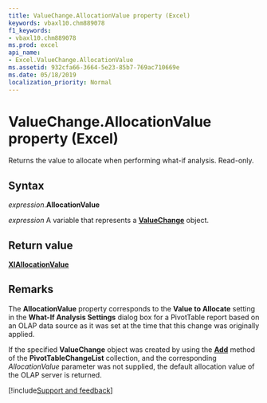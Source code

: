 ```yaml
---
title: ValueChange.AllocationValue property (Excel)
keywords: vbaxl10.chm889078
f1_keywords:
- vbaxl10.chm889078
ms.prod: excel
api_name:
- Excel.ValueChange.AllocationValue
ms.assetid: 932cfa66-3664-5e23-85b7-769ac710669e
ms.date: 05/18/2019
localization_priority: Normal
---
```



# ValueChange.AllocationValue property (Excel)

Returns the value to allocate when performing what-if analysis. Read-only.


## Syntax

_expression_.**AllocationValue**

_expression_ A variable that represents a **[ValueChange](Excel.ValueChange.md)** object.


## Return value

**[XlAllocationValue](Excel.XlAllocationValue.md)**


## Remarks

The **AllocationValue** property corresponds to the **Value to Allocate** setting in the **What-If Analysis Settings** dialog box for a PivotTable report based on an OLAP data source as it was set at the time that this change was originally applied. 

If the specified **ValueChange** object was created by using the **[Add](Excel.PivotTableChangeList.Add.md)** method of the **PivotTableChangeList** collection, and the corresponding _AllocationValue_ parameter was not supplied, the default allocation value of the OLAP server is returned.




[!include[Support and feedback](~/includes/feedback-boilerplate.md)]